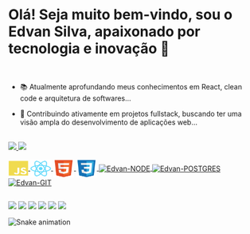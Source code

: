 # Olá! Seja muito bem-vindo, sou o Edvan Silva, apaixonado por tecnologia e inovação 👋

<br>

- 📚  Atualmente aprofundando meus conhecimentos em React,
      clean code e arquitetura de softwares...
     
- 📐  Contribuindo ativamente em projetos
      fullstack, buscando ter uma visão ampla
      do desenvolvimento de aplicações web...
     
<br>

<div align="start">
  <a href="https://github.com/EdvanSilvaFilho">
  <img height="160em" src="https://github-readme-stats.vercel.app/api?username=EdvanSilvaFilho&show_icons=true&theme=dark&include_all_commits=true&count_private=true"/>
  <img height="160em" src="https://github-readme-stats.vercel.app/api/top-langs/?username=EdvanSilvaFilho&layout=compact&langs_count=7&theme=dark"/>
</div>
<div style="display: inline_block" align="start"><br>
  <img align="center" alt="Edvan-Js" height="30" width="40" src="https://raw.githubusercontent.com/devicons/devicon/master/icons/javascript/javascript-plain.svg">
  <img align="center" alt="Edvan-React" height="35" width="42" src="https://raw.githubusercontent.com/devicons/devicon/master/icons/react/react-original.svg">
  <img align="center" alt="Edvan-HTML" height="35" width="42" src="https://raw.githubusercontent.com/devicons/devicon/master/icons/html5/html5-original.svg">
  <img align="center" alt="Edvan-CSS" height="35" width="42" src="https://raw.githubusercontent.com/devicons/devicon/master/icons/css3/css3-original.svg">
  <img align="center" alt="Edvan-NODE" height="35" width="42" src="https://cdn.jsdelivr.net/gh/devicons/devicon/icons/nodejs/nodejs-original.svg">
  <img align="center" alt="Edvan-POSTGRES" height="35" width="42" src="https://cdn.jsdelivr.net/gh/devicons/devicon/icons/postgresql/postgresql-original.svg">
  <img align="center" alt="Edvan-GIT" height="35" width="42" src="https://cdn.jsdelivr.net/gh/devicons/devicon/icons/git/git-original.svg" />

</div>
  
  ##
  
<div> 
  <a href="https://www.youtube.com/channel/UC_-uuuZbY0AAt9CViNzvc-Q" target="_blank"><img src="https://img.shields.io/badge/YouTube-FF0000?style=for-the-badge&logo=youtube&logoColor=white" target="_blank"></a>
  <a href="https://instagram.com/rafaballerini" target="_blank"><img src="https://img.shields.io/badge/-Instagram-%23E4405F?style=for-the-badge&logo=instagram&logoColor=white" target="_blank"></a>
 	<a href="https://www.twitch.tv/rafaballerinii" target="_blank"><img src="https://img.shields.io/badge/Twitch-9146FF?style=for-the-badge&logo=twitch&logoColor=white" target="_blank"></a>
 <a href="https://discord.gg/wagxzStdcR" target="_blank"><img src="https://img.shields.io/badge/Discord-7289DA?style=for-the-badge&logo=discord&logoColor=white" target="_blank"></a> 
  <a href = "mailto:contatorafaballerini@gmail.com"><img src="https://img.shields.io/badge/-Gmail-%23333?style=for-the-badge&logo=gmail&logoColor=white" target="_blank"></a>
  <a href="https://www.linkedin.com/in/rafaella-ballerini-45875016a" target="_blank"><img src="https://img.shields.io/badge/-LinkedIn-%230077B5?style=for-the-badge&logo=linkedin&logoColor=white" target="_blank"></a>
 

  ![Snake animation](https://github.com/EdvanSilvaFilho/EdvanSilvaFilho/blob/output/github-contribution-grid-snake.svg)
 
</div>

